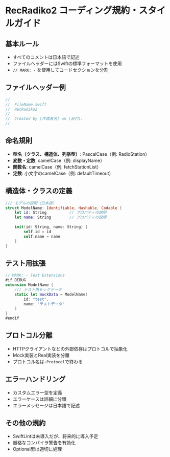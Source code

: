 # RecRadiko2 コーディング規約・スタイルガイド

## 基本ルール
- すべてのコメントは日本語で記述
- ファイルヘッダーにはSwiftの標準フォーマットを使用
- `// MARK: -` を使用してコードセクションを分割

## ファイルヘッダー例
```swift
//
//  FileName.swift
//  RecRadiko2
//
//  Created by [作成者名] on [日付].
//
```

## 命名規則
- **型名（クラス、構造体、列挙型）**: PascalCase（例: RadioStation）
- **変数・定数**: camelCase（例: displayName）
- **関数名**: camelCase（例: fetchStationList）
- **定数**: 小文字のcamelCase（例: defaultTimeout）

## 構造体・クラスの定義
```swift
/// モデルの説明（日本語）
struct ModelName: Identifiable, Hashable, Codable {
    let id: String          // プロパティの説明
    let name: String        // プロパティの説明
    
    init(id: String, name: String) {
        self.id = id
        self.name = name
    }
}
```

## テスト用拡張
```swift
// MARK: - Test Extensions
#if DEBUG
extension ModelName {
    /// テスト用モックデータ
    static let mockData = ModelName(
        id: "test",
        name: "テストデータ"
    )
}
#endif
```

## プロトコル分離
- HTTPクライアントなどの外部依存はプロトコルで抽象化
- Mock実装とReal実装を分離
- プロトコル名は`~Protocol`で終わる

## エラーハンドリング
- カスタムエラー型を定義
- エラーケースは詳細に分類
- エラーメッセージは日本語で記述

## その他の規約
- SwiftLintは未導入だが、将来的に導入予定
- 厳格なコンパイラ警告を有効化
- Optional型は適切に処理